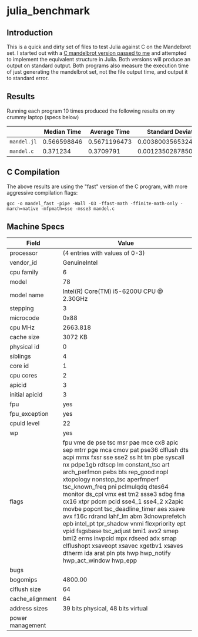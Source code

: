 # julia_benchmark

## Introduction
This is a quick and dirty set of files to test Julia against C on the Mandelbrot set.
I started out with a 
[C mandelbrot version passed to me](https://github.com/xscott/working/blob/master/excess0/mandel.c) 
and attempted to implement the 
equivalent structure in Julia. Both versions will produce an output on standard output. Both programs also measure 
the execution time of just generating the mandelbrot set, not the file output time, and output it to standard error.

## Results
Running each program 10 times produced the following results on my crummy laptop (specs below)

|             | Median Time | Average Time | Standard Deviation   |
|-------------|-------------|--------------|----------------------|
| `mandel.jl` | 0.566598846 | 0.5671196473 | 0.003800356532448803 |
| `mandel.c`  | 0.371234    | 0.3709791    | 0.001235028785089647 |

## C Compilation

The above results are using the "fast" version of the C program, with more aggressive compilation flags:

    gcc -o mandel_fast -pipe -Wall -O3 -ffast-math -ffinite-math-only -march=native -mfpmath=sse -msse3 mandel.c

## Machine Specs


| Field           | Value |
|-----------------|--------------------------------|
| processor       | (4 entries with values of 0-3) |
| vendor_id       | GenuineIntel |
| cpu family      | 6 |
| model           | 78 |
| model name      | Intel(R) Core(TM) i5-6200U CPU @ 2.30GHz |
| stepping        | 3 |
| microcode       | 0x88 |
| cpu MHz         | 2663.818 |
| cache size      | 3072 KB |
| physical id     | 0 |
| siblings        | 4 |
| core id         | 1 |
| cpu cores       | 2 |
| apicid          | 3 |
| initial apicid  | 3 |
| fpu             | yes |
| fpu_exception   | yes |
| cpuid level     | 22 |
| wp              | yes |
| flags           | fpu vme de pse tsc msr pae mce cx8 apic sep mtrr pge mca cmov pat pse36 clflush dts acpi mmx fxsr sse sse2 ss ht tm pbe syscall nx pdpe1gb rdtscp lm constant_tsc art arch_perfmon pebs bts rep_good nopl xtopology nonstop_tsc aperfmperf tsc_known_freq pni pclmulqdq dtes64 monitor ds_cpl vmx est tm2 ssse3 sdbg fma cx16 xtpr pdcm pcid sse4_1 sse4_2 x2apic movbe popcnt tsc_deadline_timer aes xsave avx f16c rdrand lahf_lm abm 3dnowprefetch epb intel_pt tpr_shadow vnmi flexpriority ept vpid fsgsbase tsc_adjust bmi1 avx2 smep bmi2 erms invpcid mpx rdseed adx smap clflushopt xsaveopt xsavec xgetbv1 xsaves dtherm ida arat pln pts hwp hwp_notify hwp_act_window hwp_epp |
| bugs            |  |
| bogomips        | 4800.00 |
| clflush size    | 64 |
| cache_alignment | 64 |
| address sizes   | 39 bits physical, 48 bits virtual |
| power management| |


